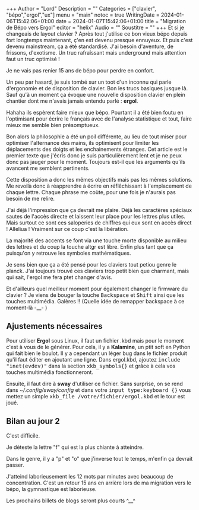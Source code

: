 +++
Author = "Lord"
Description = ""
Categories = ["clavier", "bépo","ergol","ux"]
menu = "main"
notoc = true
WritingDate = 2024-01-06T15:42:06+01:00
date = 2024-01-07T15:42:06+01:00
title = "Migration de Bépo vers Ergol"
editor = "helix"
Audio = ""
Soustitre = ""
+++
Et si je changeais de layout clavier ?
Après tout j'utilise ce bon vieux bépo depuis fort longtemps maintenant, ç'en est devenu presque ennuyeux.
Et puis c'est devenu mainstream, ça a été standardisé.
J'ai besoin d'aventure, de frissons, d'exotisme.
Un truc rafraîssant mais underground mais attention faut un truc optimisé !

Je ne vais pas renier 15 ans de bépo pour perdre en confort.

Un peu par hasard, je suis tombé sur un toot d'un inconnu qui parle d'ergonomie et de disposition de clavier.
Bon les trucs basiques jusque là.
Sauf qu'à un moment ça évoque une nouvelle disposition clavier en plein chantier dont me n'avais jamais entendu parlé : **ergol**.

Hahaha ils espèrent faire mieux que bépo.
Pourtant il a été bien foutu en l'optimisant pour écrire le français avec de l'analyse statistique et tout, faire mieux me semble bien présomptueux.

Bon alors la philosophie a été un poil différente, au lieu de tout miser pour optimiser l'alternance des mains, ils optimisent pour limiter les déplacements des doigts et les enchainements étranges.
Cet article est le premier texte que j'écris donc je suis particulièrement lent et je ne peux donc pas jauger pour le moment.
Toujours est-il que les arguments qu'ils avancent me semblent pertinents.

Cette disposition a donc les mêmes objectifs mais pas les mêmes solutions.
Me revoilà donc à réapprendre à écrire en réflêchissant à l'emplacement de chaque lettre.
Chaque phrase me coùte, pour une fois je n'aurais pas besoin de me relire.

J'ai déjà l'impression que ça devrait me plaire.
Déjà les caractères spéciaux sautes de l'accès directe et laissent leur place pour les lettres plus utiles.
Mais surtout ce sont ces saloperies de chiffres qui eux sont en accès direct !
Alleliua !
Vraiment sur ce coup c'est la libération.

La majorité des accents se font via une touche morte disponible au milieu des lettres et du coup la touche altgr est libre.
Enfin plus tant que ça puisqu'on y retrouve les symboles mathématiques.

Je sens bien que ça a été pensé pour les claviers tout petiou genre le planck.
J'ai toujours trouvé ces claviers trop petit bien que charmant, mais qui sait, l'ergol me fera ptet changer d'avis.

Et d'ailleurs quel meilleur moment pour également changer le firmware du clavier ?
Je viens de bouger la touche <kbd>Backspace</kbd> et <kbd>Shift</kbd> ainsi que les touches multimédia.
Galères !!
(Quelle idée de remapper backspace à ce moment-là -__- ) 

## Ajustements nécessaires
Pour utiliser **Ergol** sous Linux, il faut un fichier .kbd mais pour le moment c'est à vous de le générer.
Pour cela, il y a **Kalamine**, un ptit soft en Python qui fait bien le boulot.
Il y a cependant un léger bug dans le fichier produit qu'il faut éditer en ajoutant une ligne.
Dans ergol.kbd, ajoutez <kbd>include "inet(evdev)"</kbd> dans la section <samp>xkb_symbols{}</samp> et grâce à cela vos touches multimédia fonctionneront.

Ensuite, il faut dire à **sway** d'utiliser ce fichier.
Sans surprise, on se rend dans *~/.config/sway/config* et dans votre <samp>input type:keyboard {}</samp> vous mettez un simple <kbd>xkb_file /votre/fichier/ergol.kbd</kbd> et le tour est joué. 

## Bilan au jour 2
C'est difficile.

Je déteste la lettre "f" qui est la plus chiante à atteindre.

Dans le genre, il y a "p" et "o" que j'inverse tout le temps, m'enfin ça devrait passer.

J'atteind laborieusement les 12 mots par minutes avec beaucoup de concentration.
C'est un retour 15 ans en arrière lors de ma migration vers le bépo, la gymnastique est laborieuse.

Les prochains billets de blogs seront plus courts ^__^
